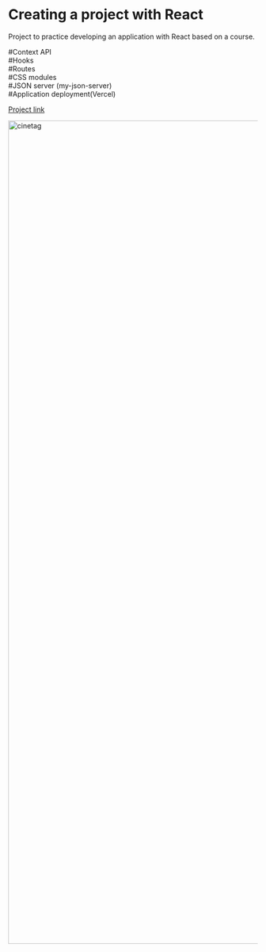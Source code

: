 # Creating a project with React

Project to practice developing an application with React based on a course. 

#Context API\
#Hooks\
#Routes\
#CSS modules\
#JSON server (my-json-server)\
#Application deployment(Vercel)

[Project link](https://react-cinetag-mu.vercel.app/)

<img width="1662" alt="cinetag" src="https://github.com/user-attachments/assets/cc8d1aa7-3d06-4f1c-8e5f-8ddf8bb76d3f">
